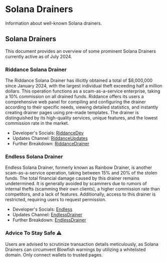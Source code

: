 # Solana Drainers
Information about well-known Solana drainers.

## Solana Drainers
This document provides an overview of some prominent Solana Drainers currently active as of July 2024.

### Riddance Solana Drainer
The Riddance Solana Drainer has illicitly obtained a total of $8,000,000 since January 2024, with the largest individual theft exceeding half a million dollars. This operation functions as a scam-as-a-service enterprise, taking a 10% commission on all drained funds. Riddance offers its users a comprehensive web panel for compiling and configuring the drainer according to their specific needs, viewing detailed statistics, and instantly creating drainer pages using pre-made templates. The drainer is distinguished by its high-quality services, unique features, and the lowest commission rate in the market. 

- Developer's Socials: [RiddanceDev](https://t.me/RiddanceDev)
- Updates Channel: [RiddanceUpdates](https://t.me/RiddanceUpdates)
- Further Breakdown: [RiddanceDrainer](https://github.com/AlanReports/InformationRiddanceDrainer/blob/main/information.md)

### Endless Solana Drainer
Endless Solana Drainer, formerly known as Rainbow Drainer, is another scam-as-a-service operation, taking between 15% and 20% of the stolen funds. The total financial damage caused by this drainer remains undetermined. It is generally avoided by scammers due to rumors of internal thefts (scamming their own clients), a higher commission rate than competitors, and a lack of features. Additionally, access to this drainer is restricted, requiring users to request permission.

- Developer's Socials: [Endless](https://t.me/Endless)
- Updates Channel: [EndlessDrainer](https://t.me/EndlessDrainer)
- Further Breakdown: [EndlessDrainer](https://github.com/AlanReports/InformationEndlessDrainer/blob/main/information.md)


### Advice To Stay Safe ⚠
Users are advised to scrutinize transaction details meticulously, as Solana Drainers can circumvent Blowfish warnings by utilizing a whitelisted domain. Only connect wallets to trusted pages.
